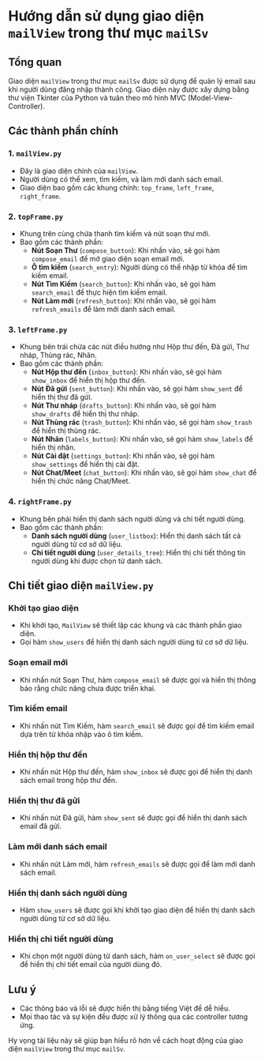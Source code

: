 # Hướng dẫn sử dụng giao diện `mailView` trong thư mục `mailSv`

## Tổng quan
Giao diện `mailView` trong thư mục `mailSv` được sử dụng để quản lý email sau khi người dùng đăng nhập thành công. Giao diện này được xây dựng bằng thư viện Tkinter của Python và tuân theo mô hình MVC (Model-View-Controller).

## Các thành phần chính

### 1. `mailView.py`
- Đây là giao diện chính của `mailView`.
- Người dùng có thể xem, tìm kiếm, và làm mới danh sách email.
- Giao diện bao gồm các khung chính: `top_frame`, `left_frame`, `right_frame`.

### 2. `topFrame.py`
- Khung trên cùng chứa thanh tìm kiếm và nút soạn thư mới.
- Bao gồm các thành phần:
  - **Nút Soạn Thư** (`compose_button`): Khi nhấn vào, sẽ gọi hàm `compose_email` để mở giao diện soạn email mới.
  - **Ô tìm kiếm** (`search_entry`): Người dùng có thể nhập từ khóa để tìm kiếm email.
  - **Nút Tìm Kiếm** (`search_button`): Khi nhấn vào, sẽ gọi hàm `search_email` để thực hiện tìm kiếm email.
  - **Nút Làm mới** (`refresh_button`): Khi nhấn vào, sẽ gọi hàm `refresh_emails` để làm mới danh sách email.

### 3. `leftFrame.py`
- Khung bên trái chứa các nút điều hướng như Hộp thư đến, Đã gửi, Thư nháp, Thùng rác, Nhãn.
- Bao gồm các thành phần:
  - **Nút Hộp thư đến** (`inbox_button`): Khi nhấn vào, sẽ gọi hàm `show_inbox` để hiển thị hộp thư đến.
  - **Nút Đã gửi** (`sent_button`): Khi nhấn vào, sẽ gọi hàm `show_sent` để hiển thị thư đã gửi.
  - **Nút Thư nháp** (`drafts_button`): Khi nhấn vào, sẽ gọi hàm `show_drafts` để hiển thị thư nháp.
  - **Nút Thùng rác** (`trash_button`): Khi nhấn vào, sẽ gọi hàm `show_trash` để hiển thị thùng rác.
  - **Nút Nhãn** (`labels_button`): Khi nhấn vào, sẽ gọi hàm `show_labels` để hiển thị nhãn.
  - **Nút Cài đặt** (`settings_button`): Khi nhấn vào, sẽ gọi hàm `show_settings` để hiển thị cài đặt.
  - **Nút Chat/Meet** (`chat_button`): Khi nhấn vào, sẽ gọi hàm `show_chat` để hiển thị chức năng Chat/Meet.

### 4. `rightFrame.py`
- Khung bên phải hiển thị danh sách người dùng và chi tiết người dùng.
- Bao gồm các thành phần:
  - **Danh sách người dùng** (`user_listbox`): Hiển thị danh sách tất cả người dùng từ cơ sở dữ liệu.
  - **Chi tiết người dùng** (`user_details_tree`): Hiển thị chi tiết thông tin người dùng khi được chọn từ danh sách.

## Chi tiết giao diện `mailView.py`

### Khởi tạo giao diện
- Khi khởi tạo, `MailView` sẽ thiết lập các khung và các thành phần giao diện.
- Gọi hàm `show_users` để hiển thị danh sách người dùng từ cơ sở dữ liệu.

### Soạn email mới
- Khi nhấn nút Soạn Thư, hàm `compose_email` sẽ được gọi và hiển thị thông báo rằng chức năng chưa được triển khai.

### Tìm kiếm email
- Khi nhấn nút Tìm Kiếm, hàm `search_email` sẽ được gọi để tìm kiếm email dựa trên từ khóa nhập vào ô tìm kiếm.

### Hiển thị hộp thư đến
- Khi nhấn nút Hộp thư đến, hàm `show_inbox` sẽ được gọi để hiển thị danh sách email trong hộp thư đến.

### Hiển thị thư đã gửi
- Khi nhấn nút Đã gửi, hàm `show_sent` sẽ được gọi để hiển thị danh sách email đã gửi.

### Làm mới danh sách email
- Khi nhấn nút Làm mới, hàm `refresh_emails` sẽ được gọi để làm mới danh sách email.

### Hiển thị danh sách người dùng
- Hàm `show_users` sẽ được gọi khi khởi tạo giao diện để hiển thị danh sách người dùng từ cơ sở dữ liệu.

### Hiển thị chi tiết người dùng
- Khi chọn một người dùng từ danh sách, hàm `on_user_select` sẽ được gọi để hiển thị chi tiết email của người dùng đó.

## Lưu ý
- Các thông báo và lỗi sẽ được hiển thị bằng tiếng Việt để dễ hiểu.
- Mọi thao tác và sự kiện đều được xử lý thông qua các controller tương ứng.

Hy vọng tài liệu này sẽ giúp bạn hiểu rõ hơn về cách hoạt động của giao diện `mailView` trong thư mục `mailSv`.
